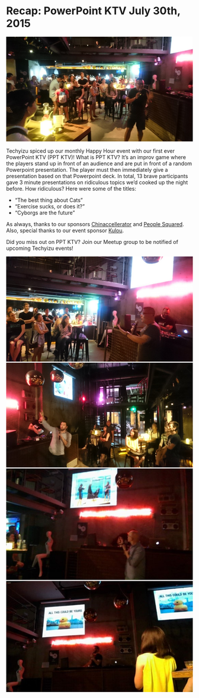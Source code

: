 # Recap: PowerPoint KTV July 30th, 2015

<img class="hero_hidden" src="/events/images/DSC_0077-980x551.jpg" />


Techyizu spiced up our monthly Happy Hour event with our first ever PowerPoint KTV (PPT KTV)! What is PPT KTV? It’s an improv game where the players stand up in front of an audience and are put in front of a random Powerpoint presentation. The player must then immediately give a presentation based on that Powerpoint deck.
In total, 13 brave participants gave 3 minute presentations on ridiculous topics we’d cooked up the night before. How ridiculous? Here were some of the titles:

* “The best thing about Cats”
* “Exercise sucks, or does it?”
* “Cyborgs are the future”

As always, thanks to our sponsors [Chinaccellerator](http://chinaccelerator.com/) and [People Squared](http://www.people-squared.com/en/). Also, special thanks to our event sponsor [Kulou](http://www.bonapp.cn/7118-restaurant-Kulou-.html).

Did you miss out on PPT KTV? Join our Meetup group to be notified of upcoming Techyizu events!

![](/events/images/DSC_0078-980x551.jpg)
![](/events/images/DSC_0079-980x551.jpg)
![](/events/images/pptktv1.jpg)
![](/events/images/pptktv2.jpg)
